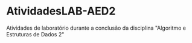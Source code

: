 # AtividadesLAB-AED2
Atividades de laboratório durante a conclusão da disciplina "Algoritmo e Estruturas de Dados 2"
